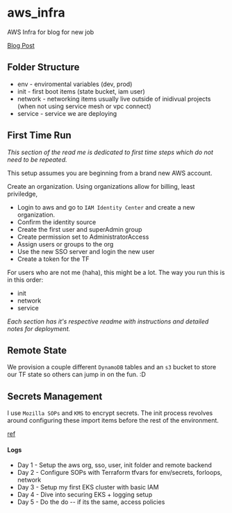 # aws_infra
AWS Infra for blog for new job

[Blog Post](https://devops.miami/project-aws/)

## Folder Structure
* env - enviromental variables (dev, prod) 
* init - first boot items (state bucket, iam user)
* network - networking items usually live outside of inidivual projects (when not using service mesh or vpc connect)
* service - service we are deploying

## First Time Run
*This section of the read me is dedicated to first time steps which do not need to be repeated.*

This setup assumes you are beginning from a brand new AWS account. 

Create an organization. Using organizations allow for billing, least priviledge, 

* Login to aws and go to `IAM Identity Center` and create a new organization. 
* Confirm the identity source
* Create the first user and superAdmin group
* Create permission set to AdministratorAccess
* Assign users or groups to the org
* Use the new SSO server and login the new user
* Create a token for the TF

For users who are not me (haha), this might be a lot. The way you run this is in this order:
* init
* network
* service

*Each section has it's respective readme with instructions and detailed notes for deployment.*

## Remote State 
We provision a couple different `DynamoDB` tables and an `s3` bucket to store our TF state so others can jump in on the fun. :D 

## Secrets Management
I use `Mozilla SOPs` and `KMS` to encrypt secrets. 
The init process revolves around configuring these import items before the rest of the environment. 

[ref](https://medium.com/@javier.vlopez/using-mozilla-sops-terraform-provider-c48f65b73ca)

#### Logs
* Day 1 - Setup the aws org, sso, user, init folder and remote backend
* Day 2 - Configure SOPs with Terraform tfvars for env/secrets, forloops, network
* Day 3 - Setup my first EKS cluster with basic IAM
* Day 4 - Dive into securing EKS + logging setup
* Day 5 - Do the do -- if its the same, access policies